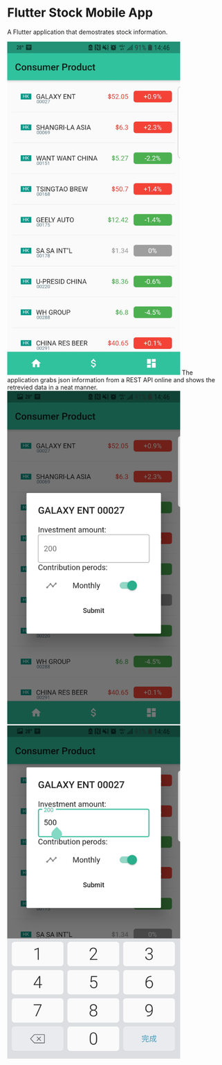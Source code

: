 # Flutter Stock Mobile App

A Flutter application that demostrates stock information.


<img src="https://github.com/adwonghk/Flutter-Stock-Mobile-App/blob/master/Screenshot1.jpg" width="400"/>
The application grabs json information from a REST API online and shows the retrevied data in a neat manner.

<img src="https://github.com/adwonghk/Flutter-Stock-Mobile-App/blob/master/Screenshot2.jpg" width="400"/>

<img src="https://github.com/adwonghk/Flutter-Stock-Mobile-App/blob/master/Screenshot3.jpg" width="400"/>


